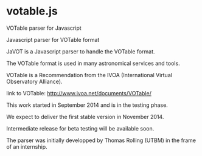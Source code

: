 # votable.js
VOTable parser for Javascript

Javascript parser for VOTable format

JaVOT is a Javascript parser to handle the VOTable format.

The VOTable format is used in many astronomical services and tools.

VOTable is a Recommendation from the IVOA (International Virtual Observatory Alliance).

link to VOTable: http://www.ivoa.net/documents/VOTable/

This work started in September 2014 and is in the testing phase.

We expect to deliver the first stable version in November 2014.

Intermediate release for beta testing will be available soon.

The parser was initially developped by Thomas Rolling (UTBM) in the frame of an internship.
